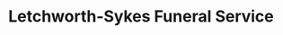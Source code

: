 ---
title: "Letchworth-Sykes Funeral Service"
url: /scotland-neck/letchworth-sykes-funeral-service/
shop: Bestattungen
---